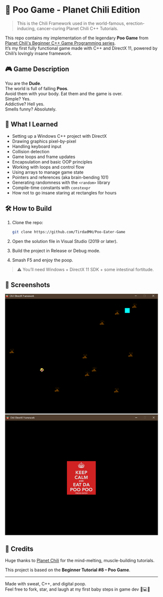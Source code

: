 # 🍩 Poo Game - Planet Chili Edition

> This is the Chili Framework used in the world-famous, erection-inducing, cancer-curing Planet Chili C++ Tutorials.

This repo contains my implementation of the legendary **Poo Game** from [Planet Chili's Beginner C++ Game Programming series](https://www.youtube.com/playlist?list=PLqCJpWy5FohcehaXlCIt8sVBHBFFRVWsx).  
It’s my first fully functional game made with C++ and DirectX 11, powered by Chili’s lovingly insane framework.

## 🎮 Game Description

You are the **Dude**.  
The world is full of falling **Poos**.  
Avoid them with your body. Eat them and the game is over.  
Simple? Yes.  
Addictive? Hell yes.  
Smells funny? Absolutely.

## 🧠 What I Learned

- Setting up a Windows C++ project with DirectX
- Drawing graphics pixel-by-pixel
- Handling keyboard input
- Collision detection
- Game loops and frame updates
- Encapsulation and basic OOP principles
- Working with loops and control flow
- Using arrays to manage game state
- Pointers and references (aka brain-bending 101)
- Generating randomness with the `<random>` library
- Compile-time constants with `constexpr`
- How not to go insane staring at rectangles for hours


## 🛠️ How to Build

1. Clone the repo:
   ```bash
   git clone https://github.com/TirdadMH/Poo-Eater-Game
   ```

2. Open the solution file in Visual Studio (2019 or later).

3. Build the project in Release or Debug mode.

4. Smash F5 and enjoy the poop.



> ⚠️ You’ll need Windows + DirectX 11 SDK + some intestinal fortitude.

## 📸 Screenshots
![App Screenshot One](assets/PooEaterGame.png)
![App Screenshot Two](assets/PooEaterGame2.png)


## 🧼 Credits
Huge thanks to [Planet Chili](https://www.planetchili.net/) for the mind-melting, muscle-building tutorials.

This project is based on the **Beginner Tutorial #8 – Poo Game**.

---

Made with sweat, C++, and digital poop.  
Feel free to fork, star, and laugh at my first baby steps in game dev 👶💻💩
